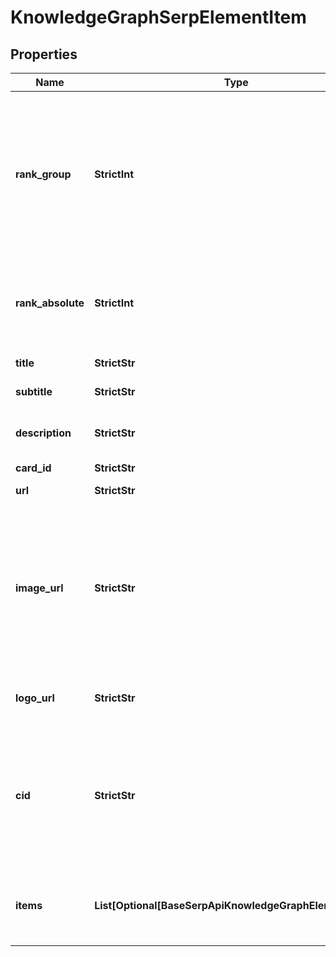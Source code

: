 # KnowledgeGraphSerpElementItem


## Properties

| Name | Type | Description | Notes |
|------------ | ------------- | ------------- | -------------|
**rank_group** | **StrictInt** | group rank in SERP<br>position within a group of elements with identical type values<br>positions of elements with different type values are omitted from rank_group |[optional]|
**rank_absolute** | **StrictInt** | absolute rank in SERP<br>absolute position among all the elements in SERP |[optional]|
**title** | **StrictStr** | title of the result in SERP |[optional]|
**subtitle** | **StrictStr** | subtitle of the item |[optional]|
**description** | **StrictStr** | description of the results element in SERP |[optional]|
**card_id** | **StrictStr** | card id |[optional]|
**url** | **StrictStr** | relevant URL in SERP |[optional]|
**image_url** | **StrictStr** | URL of the image<br>the URL leading to the image on the original resource or DataForSEO storage (in case the original source is not available) |[optional]|
**logo_url** | **StrictStr** | URL of the logo from knowledge graph |[optional]|
**cid** | **StrictStr** | google-defined client id<br>unique id of a local establishment;<br>can be used with Google Reviews API to get a full list of reviews |[optional]|
**items** | **List[Optional[BaseSerpApiKnowledgeGraphElementItem]]** | contains results featured in the ‘hotels_pack’ element of SERP |[optional]|